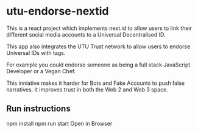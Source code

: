 # utu-endorse-nextid

This is a react project which implements next.id to allow users to link their different social
media accounts to a Universal Decentralised ID.

This app also integrates the UTU Trust network to allow users to endorse Universal IDs with tags.

For example you could endorse someone as being a full stack JavaScript Developer or a Vegan Chef.

This inniative makes it harder for Bots and Fake Accounts to push false narratives.  It improves
trust in both the Web 2 and Web 3 space.

 ## Run instructions

 npm install
 npm run start
 Open in Browser